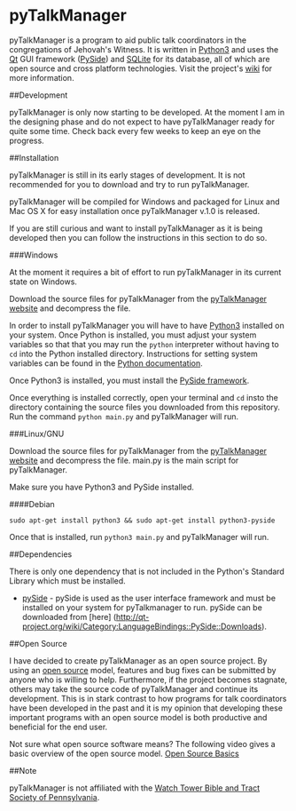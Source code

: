 # pyTalkManager

pyTalkManager is a program to aid public talk coordinators in the
congregations of Jehovah's Witness. It is written in
[Python3](https://www.python.org/) and uses the
[Qt](http://qt-project.org/) GUI framework
([PySide](http://qt-project.org/wiki/PySide)) and
[SQLite](https://www.sqlite.org/) for its database, all of which are
open source and cross platform technologies. Visit the project's
[wiki](https://github.com/TheoDevelopers/pyTalkManager/wiki) for more
information.

##Development

pyTalkManager is only now starting to be developed. At the moment I am
in the designing phase and do not expect to have pyTalkManager ready
for quite some time. Check back every few weeks to keep an eye on the
progress.

##Installation

pyTalkManager is still in its early stages of development. It is not
recommended for you to download and try to run pyTalkManager.

pyTalkManager will be compiled for Windows and packaged for Linux and
Mac OS X for easy installation once pyTalkManager v.1.0 is released.

If you are still curious and want to install pyTalkManager as it is
being developed then you can follow the instructions in this section
to do so.

###Windows

At the moment it requires a bit of effort to run pyTalkManager in its
current state on Windows. 

Download the source files for pyTalkManager from the
[pyTalkManager website](https://theodevelopers.github.io/pyTalkManager/)
and decompress the file.

In order to install pyTalkManager you will have to have
[Python3](https://www.python.org/downloads/) installed on your
system. Once Python is installed, you must adjust your system
variables so that that you may run the `python` interpreter without
having to `cd` into the Python installed directory. Instructions for
setting system variables can be found in the
[Python documentation](https://docs.python.org/3.4/using/windows.html).

Once Python3 is installed, you must install the
[PySide framework](http://qt-project.org/wiki/PySide_Binaries_Windows).

Once everything is installed correctly, open your terminal and `cd`
insto the directory containing the source files you downloaded from
this repository. Run the command `python main.py` and pyTalkManager
will run.

###Linux/GNU

Download the source files for pyTalkManager from the
[pyTalkManager website](https://theodevelopers.github.io/pyTalkManager/)
and decompress the file. main.py is the main script for pyTalkManager.

Make sure you have Python3 and PySide installed.

####Debian

`sudo apt-get install python3 && sudo apt-get install python3-pyside`

Once that is installed, run `python3 main.py` and pyTalkManager will run. 

##Dependencies

There is only one dependency that is not included in the Python's
Standard Library which must be installed.

* [pySide](http://qt-project.org/wiki/PySide) - pySide is used as the
  user interface framework and must be installed on your system for
  pyTalkmanager to run. pySide can be downloaded from [here]
  (http://qt-project.org/wiki/Category:LanguageBindings::PySide::Downloads).

##Open Source

I have decided to create pyTalkManager as an open source project. By
using an [open source](https://en.wikipedia.org/wiki/Open_source)
model, features and bug fixes can be submitted by anyone who is
willing to help. Furthermore, if the project becomes stagnate, others
may take the source code of pyTalkManager and continue its
development. This is in stark contrast to how programs for talk
coordinators have been developed in the past and it is my opinion that
developing these important programs with an open source model is both
productive and beneficial for the end user.

Not sure what open source software means? The following video gives a
basic overview of the open source
model. [Open Source Basics](https://www.youtube.com/watch?v=Tyd0FO0tko8)


##Note

pyTalkManager is not affiliated with the [Watch Tower Bible and Tract Society of Pennsylvania](http://www.JW.org).
